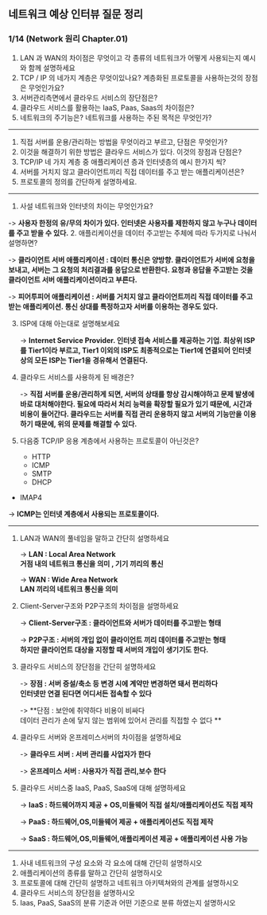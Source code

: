 ## 네트워크 예상 인터뷰 질문 정리

### 1/14 (Network 원리 Chapter.01)

1. LAN 과 WAN의 차이점은 무엇이고 각 종류의 네트워크가 어떻게 사용되는지 예시와 함께 설명하세요
2. TCP / IP 의 네가지 계층은 무엇이있나요? 계층화된 프로토콜을 사용하는것의 장점은 무엇인가요?
3. 서버관리측면에서 클라우드 서비스의 장단점은?
4. 클라우드 서비스를 활용하는 IaaS, Paas, Saas의 차이점은?
5. 네트워크의 주기능은? 네트워크를 사용하는 주된 목적은 무엇인가?

---

1. 직접 서버를 운용/관리하는 방법을 무엇이라고 부르고, 단점은 무엇인가?
2. 이것을 해결하기 위한 방법은 클라우드 서비스가 있다. 이것의 장점과 단점은?
3. TCP/IP 네 가지 계층 중 애플리케이션 층과 인터넷층의 예시 한가지 씩?
4. 서버를 거치지 않고 클라이언트끼리 직접 데이터를 주고 받는 애플리케이션은? 
5. 프로토콜의 정의를 간단하게 설명하세요.

---

1. 사설 네트워크와 인터넷의 차이는 무엇인가요?

  -> **사용자 한정의 유/무의 차이가 있다. 인터넷은 사용자를 제한하지 않고 누구나 데이터를 주고 받을 수 있다.**
2. 애플리케이션을 데이터 주고받는 주체에 따라 두가지로 나눠서 설명하면?

   -> **클라이언트 서버 애플리케이션 : 데이터 통신은 양방향. 클라이언트가 서버에 요청을 보내고, 서버는 그 요청의 처리결과를 응답으로 반환한다. 요청과 응답을 주고받는 것을 클라이언트 서버 애플리케이션이라고 부른다.**

   -> **피어투피어 애플리케이션 : 서버를 거치지 않고 클라이언트끼리 직접 데이터를 주고 받는 애플리케이션. 통신 상대를 특정하고자 서버를 이용하는 경우도 있다.**

3. ISP에 대해 아는대로 설명해보세요

   -> **Internet Service Provider. 인터넷 접속 서비스를 제공하는 기업. 최상위 ISP를 Tier1이라 부르고, Tier1 이외의 ISP도 최종적으로는 Tier1에 연결되어 인터넷 상의 모든 ISP는 Tier1을 경유해서 연결된다.**

4. 클라우드 서비스를 사용하게 된 배경은?

   -> **직접 서버를 운용/관리하게 되면, 서버의 상태를 항상 감시해야하고 문제 발생에 바로 대처해야한다. 필요에 따라서 처리 능력을 확장할 필요가 있기 때문에, 시간과 비용이 들어간다. 클라우드는 서버를 직접 관리 운용하지 않고 서버의 기능만을 이용하기 때문에, 위의 문제를 해결할 수 있다.**

5. 다음중 TCP/IP 응용 계층에서 사용하는 프로토콜이 아닌것은?
   - HTTP
   - ICMP
   - SMTP
   - DHCP
- IMAP4
   
-> **ICMP는 인터넷 계층에서 사용되는 프로토콜이다.**

---

1. LAN과 WAN의 풀네임을 말하고 간단히 설명하세요

   -> **LAN : Local Area Network  <br>거점 내의 네트워크 통신을 의미 , 기기 끼리의 통신**

   -> **WAN : Wide Area Network  <br>LAN 끼리의 네트워크 통신을 의미**

2. Client-Server구조와 P2P구조의 차이점을 설명하세요

   -> **Client-Server구조 : 클라이언트와 서버가 데이터를 주고받는 형태**

   -> **P2P구조 : 서버의 개입 없이 클라이언트 끼리 데이터를 주고받는 형태 <br>하지만 클라이언트 대상을 지정할 때 서버의 개입이 생기기도 한다.**

3. 클라우드 서비스의 장단점을 간단히 설명하세요

   -> **장점 : 서버 증설/축소 등 변경 시에 계약만 변경하면 돼서 편리하다<br>인터넷만 연결 된다면 어디서든 접속할 수 있다**

   -> **단점 : 보안에 취약하다   비용이 비싸다<br>데이터 관리가 손에 닿지 않는 범위에 있어서 관리를 직접할 수 없다 **

4. 클라우드 서버와 온프레미스서버의 차이점을 설명하세요

   -> **클라우드 서버 : 서버 관리를 사업자가 한다**

   -> **온프레미스 서버 : 사용자가 직접 관리,보수 한다**

5. 클라우드 서비스중 IaaS, PaaS, SaaS에 대해 설명하세요

   -> **IaaS : 하드웨어까지 제공 + OS,미들웨어 직접 설치/애플리케이션도 직접 제작**

   -> **PaaS : 하드웨어,OS,미들웨어 제공 + 애플리케이션도 직접 제작**

   -> **SaaS : 하드웨어,OS,미들웨어,애플리케이션 제공 + 애플리케이션 사용 가능**

<hr>

1. 사내 네트워크의 구성 요소와 각 요소에 대해 간단히 설명하시오
2.  애플리케이션의 종류를 말하고 간단히 설명하시오
3. 프로토콜에 대해 간단히 설명하고 네트워크 아키텍쳐와의 관계를 설명하시오
4. 클라우드 서비스의 장단점을 설명하시오
5. Iaas, PaaS, SaaS의 분류 기준과 어떤 기준으로 분류 하였는지 설명하시오
